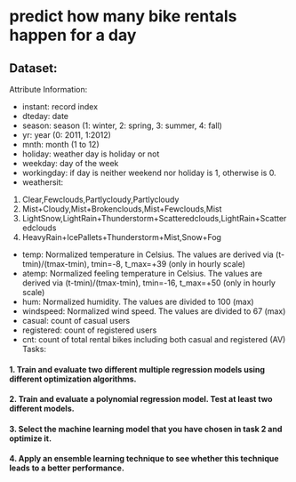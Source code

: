 # predict how many bike rentals happen for a day
## Dataset:
Attribute Information:
- instant: record index
- dteday: date
- season: season (1: winter, 2: spring, 3: summer, 4: fall)
- yr: year (0: 2011, 1:2012)
- mnth: month (1 to 12)
- holiday: weather day is holiday or not
- weekday: day of the week
- workingday: if day is neither weekend nor holiday is 1, otherwise is 0.
- weathersit:
1. Clear,Fewclouds,Partlycloudy,Partlycloudy
2. Mist+Cloudy,Mist+Brokenclouds,Mist+Fewclouds,Mist
3. LightSnow,LightRain+Thunderstorm+Scatteredclouds,LightRain+Scatteredclouds 
4. HeavyRain+IcePallets+Thunderstorm+Mist,Snow+Fog
- temp: Normalized temperature in Celsius. The values are derived via (t-tmin)/(tmax-tmin), tmin=-8, t_max=+39 (only in hourly scale)
- atemp: Normalized feeling temperature in Celsius. The values are derived via (t-tmin)/(tmax-tmin), tmin=-16, t_max=+50 (only in hourly scale)
- hum: Normalized humidity. The values are divided to 100 (max)
- windspeed: Normalized wind speed. The values are divided to 67 (max)
- casual: count of casual users
- registered: count of registered users
- cnt: count of total rental bikes including both casual and registered (AV)
Tasks:
#### 1. Train and evaluate two different multiple regression models using different optimization algorithms. 
#### 2. Train and evaluate a polynomial regression model. Test at least two different models. 
#### 3. Select the machine learning model that you have chosen in task 2 and optimize it.
#### 4. Apply an ensemble learning technique to see whether this technique leads to a better performance.
